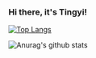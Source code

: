 ### Hi there, it's Tingyi!

<!--
**TingyiZhang/TingyiZhang** is a ✨ _special_ ✨ repository because its `README.md` (this file) appears on your GitHub profile.

Here are some ideas to get you started:

- 🔭 I’m currently working on ...
- 🌱 I’m currently learning ...
- 👯 I’m looking to collaborate on ...
- 🤔 I’m looking for help with ...
- 💬 Ask me about ...
- 📫 How to reach me: ...
- 😄 Pronouns: ...
- ⚡ Fun fact: ...
-->

[![Top Langs](https://github-readme-stats.vercel.app/api/top-langs/?username=TingyiZhang&layout=compact&hide=jupyter%20notebook)](https://github.com/TingyiZhang/github-readme-stats)

![Anurag's github stats](https://github-readme-stats.vercel.app/api?username=TingyiZhang&count_private=true)
